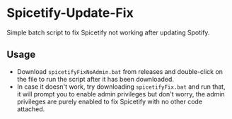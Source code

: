 # Spicetify-Update-Fix
Simple batch script to fix Spicetify not working after updating Spotify.

## Usage
- Download ```spicetifyFixNoAdmin.bat``` from releases and double-click on the file to run the script after it has been downloaded. <br>
- In case it doesn't work, try downloading ```spicetifyFix.bat``` and run that, it will prompt you to enable admin privileges but don't worry, the admin privileges are purely enabled to fix Spicetify with no other code attached. 
